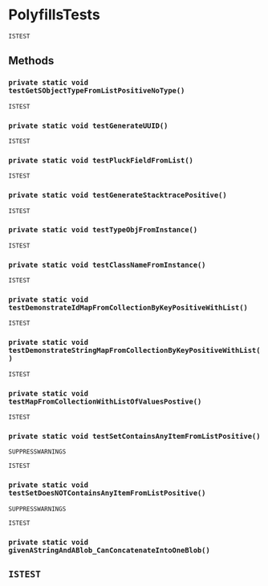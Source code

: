 # PolyfillsTests

`ISTEST`

## Methods

### `private static void testGetSObjectTypeFromListPositiveNoType()`

`ISTEST`

### `private static void testGenerateUUID()`

`ISTEST`

### `private static void testPluckFieldFromList()`

`ISTEST`

### `private static void testGenerateStacktracePositive()`

`ISTEST`

### `private static void testTypeObjFromInstance()`

`ISTEST`

### `private static void testClassNameFromInstance()`

`ISTEST`

### `private static void testDemonstrateIdMapFromCollectionByKeyPositiveWithList()`

`ISTEST`

### `private static void testDemonstrateStringMapFromCollectionByKeyPositiveWithList()`

`ISTEST`

### `private static void testMapFromCollectionWithListOfValuesPostive()`

`ISTEST`

### `private static void testSetContainsAnyItemFromListPositive()`

`SUPPRESSWARNINGS`

`ISTEST`

### `private static void testSetDoesNOTContainsAnyItemFromListPositive()`

`SUPPRESSWARNINGS`

`ISTEST`

### `private static void givenAStringAndABlob_CanConcatenateIntoOneBlob()`

## `ISTEST`
